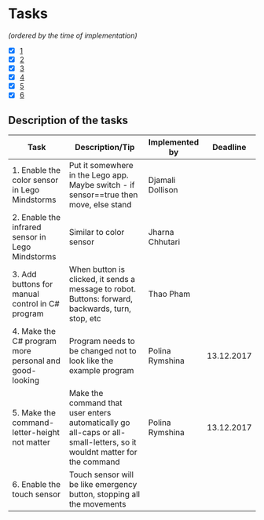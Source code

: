 # Tasks
*(ordered by the time of implementation)*

- [x] [1](#description-of-the-tasks)
- [x] [2](#description-of-the-tasks)
- [x] [3](#description-of-the-tasks)
- [x] [4](#description-of-the-tasks)
- [x] [5](#description-of-the-tasks)
- [x] [6](#description_of_the_tasks)

## Description of the tasks

Task | Description/Tip | Implemented by | Deadline
----------|------| ------------|----------
1. Enable the color sensor in Lego Mindstorms | Put it somewhere in the Lego app. Maybe switch - if sensor==true then move, else stand | Djamali Dollison | 
2. Enable the infrared sensor in Lego Mindstorms | Similar to color sensor | Jharna Chhutari | 
3. Add buttons for manual control in C# program | When button is clicked, it sends a message to robot. Buttons: forward, backwards, turn, stop, etc | Thao Pham | 
4. Make the C# program more personal and good-looking | Program needs to be changed not to look like the example program | Polina Rymshina | 13.12.2017
5. Make the command-letter-height not matter | Make the command that user enters automatically go all-caps or all-small-letters, so it wouldnt matter for the command | Polina Rymshina | 13.12.2017
6. Enable the touch sensor | Touch sensor will be like emergency button, stopping all the movements | | 

